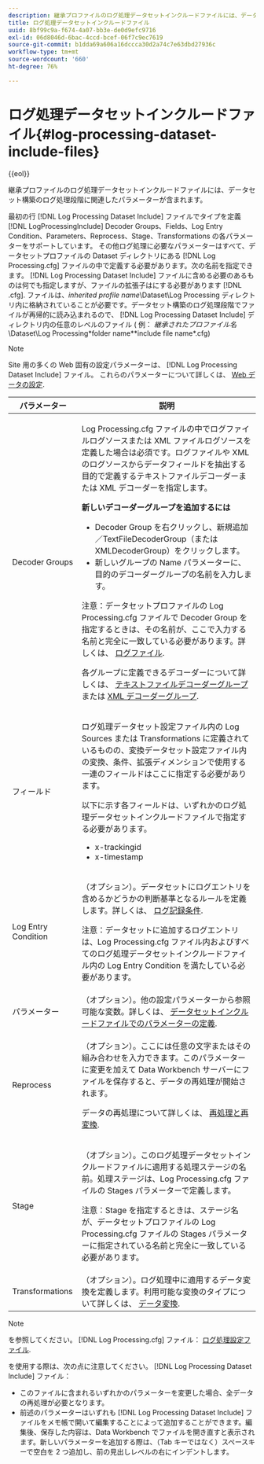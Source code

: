 ```yaml
---
description: 継承プロファイルのログ処理データセットインクルードファイルには、データセット構築のログ処理段階に関連したパラメーターが含まれます。
title: ログ処理データセットインクルードファイル
uuid: 8bf99c9a-f674-4a07-bb3e-de0d9efc9716
exl-id: 06d8046d-6bac-4ccd-bcef-06f7c9ec7619
source-git-commit: b1dda69a606a16dccca30d2a74c7e63dbd27936c
workflow-type: tm+mt
source-wordcount: '660'
ht-degree: 76%

---
```


# ログ処理データセットインクルードファイル{#log-processing-dataset-include-files}

{{eol}}

継承プロファイルのログ処理データセットインクルードファイルには、データセット構築のログ処理段階に関連したパラメーターが含まれます。

最初の行 [!DNL Log Processing Dataset Include] ファイルでタイプを定義 [!DNL LogProcessingInclude] Decoder Groups、Fields、Log Entry Condition、Parameters、Reprocess、Stage、Transformations の各パラメーターをサポートしています。 その他ログ処理に必要なパラメーターはすべて、データセットプロファイルの Dataset ディレクトリにある [!DNL Log Processing.cfg] ファイルの中で定義する必要があります。次の名前を指定できます。 [!DNL Log Processing Dataset Include] ファイルに含める必要のあるものは何でも指定しますが、ファイルの拡張子はにする必要があります [!DNL .cfg]. ファイルは、*inherited profile name*\Dataset\Log Processing ディレクトリ内に格納されていることが必要です。データセット構築のログ処理段階でファイルが再帰的に読み込まれるので、 [!DNL Log Processing Dataset Include] ディレクトリ内の任意のレベルのファイル ( 例： *継承されたプロファイル名*\Dataset\Log Processing\*folder name*\*include file name*.cfg)

>[!NOTE]
>
>Site 用の多くの Web 固有の設定パラメーターは、 [!DNL Log Processing Dataset Include] ファイル。 これらのパラメーターについて詳しくは、 [Web データの設定](../../../../../home/c-dataset-const-proc/c-config-web-data/c-config-web-data.md#concept-9a306b65483a484bb3f6f3c1d7e77519).

<table id="table_E2112652CCD443E889A529EEDC4ADF1C"> 
 <thead> 
  <tr> 
   <th colname="col1" class="entry"> パラメーター </th> 
   <th colname="col2" class="entry"> 説明 </th> 
  </tr> 
 </thead>
 <tbody> 
  <tr> 
   <td colname="col1"> Decoder Groups </td> 
   <td colname="col2"> <p><span class="filepath">Log Processing.cfg</span> ファイルの中でログファイルログソースまたは XML ファイルログソースを定義した場合は必須です。ログファイルや XML のログソースからデータフィールドを抽出する目的で定義するテキストファイルデコーダーまたは XML デコーダーを指定します。 </p> <p> <b>新しいデコーダーグループを追加するには</b> 
     <ul id="ul_54087499003C48C8B0AD9660A2F46EA9"> 
      <li id="li_E361861E61D246DDB3964C97CC5187E9"> <span class="uicontrol">Decoder Group</span> を右クリックし、<span class="uicontrol">新規追加</span>／<span class="uicontrol">TextFileDecoderGroup</span>（または <span class="uicontrol">XMLDecoderGroup</span>）をクリックします。 </li> 
      <li id="li_B2D61A0763AD4FEDB619BF9550EF4602"> 新しいグループの Name パラメーターに、目的のデコーダーグループの名前を入力します。 </li> 
     </ul> </p> <p> <p>注意：データセットプロファイルの <span class="filepath">Log Processing.cfg</span> ファイルで Decoder Group を指定するときは、その名前が、ここで入力する名前と完全に一致している必要があります。詳しくは、 <a href="../../../../../home/c-dataset-const-proc/c-log-proc-config-file/c-log-sources.md#concept-3d4fb817c057447d90f166b1183b461e"> ログファイル</a>. </p> </p> <p> 各グループに定義できるデコーダーについて詳しくは、 <a href="../../../../../home/c-dataset-const-proc/c-dataset-inc-files/c-types-dataset-inc-files/c-log-proc-dataset-inc-files/c-text-file-dec-groups.md#concept-0db34988e17c41bfb1797f1d8e78aabd"> テキストファイルデコーダーグループ</a> または <a href="../../../../../home/c-dataset-const-proc/c-dataset-inc-files/c-types-dataset-inc-files/c-log-proc-dataset-inc-files/c-xml-dec-grps.md#concept-5eda5ab253724674832f6951e2a0d1c3"> XML デコーダーグループ</a>. </p> </td> 
  </tr> 
  <tr> 
   <td colname="col1"> フィールド </td> 
   <td colname="col2"> <p><span class="wintitle">ログ処理データセット設定</span>ファイル内の <span class="wintitle">Log Sources</span> または <span class="wintitle">Transformations</span> に定義されているものの、<span class="wintitle">変換データセット設定</span>ファイル内の変換、条件、拡張ディメンションで使用する一連のフィールドはここに指定する必要があります。 </p> <p> 以下に示す各フィールドは、いずれかの<span class="wintitle">ログ処理データセットインクルード</span>ファイルで指定する必要があります。 
     <ul id="ul_D1BB18A80D874C0B9B54DA361698EB30"> 
      <li id="li_7E8B5B697BDA408DBE10D9A63AF295AC"> x-trackingid </li> 
      <li id="li_F5DEE90A596A4A1C86AF874653C4048C"> x-timestamp </li> 
     </ul> </p> </td> 
  </tr> 
  <tr> 
   <td colname="col1"> Log Entry Condition </td> 
   <td colname="col2"> <p>（オプション）。データセットにログエントリを含めるかどうかの判断基準となるルールを定義します。詳しくは、 <a href="../../../../../home/c-dataset-const-proc/c-log-proc-config-file/c-info-log-proc-param.md#concept-ecaff95cee4e40bc90f81e099c5fc934"> ログ記録条件</a>. </p> <p> <p>注意：データセットに追加するログエントリは、<span class="wintitle">Log Processing.cfg</span> ファイル内およびすべての<span class="filepath">ログ処理データセットインクルード</span>ファイル内の <span class="wintitle">Log Entry Condition</span> を満たしている必要があります。 </p> </p> </td> 
  </tr> 
  <tr> 
   <td colname="col1"> パラメーター </td> 
   <td colname="col2"> （オプション）。他の設定パラメーターから参照可能な変数。詳しくは、 <a href="../../../../../home/c-dataset-const-proc/c-dataset-inc-files/c-def-param-dataset-inc-files/c-def-param-dataset-inc-files.md#concept-5ad06acc8dc44bf2a99643fafdd56b50"> データセットインクルードファイルでのパラメーターの定義</a>. </td> 
  </tr> 
  <tr> 
   <td colname="col1"> Reprocess </td> 
   <td colname="col2"> <p>（オプション）。ここには任意の文字またはその組み合わせを入力できます。このパラメーターに変更を加えて Data Workbench サーバーにファイルを保存すると、データの再処理が開始されます。 </p> <p> データの再処理について詳しくは、 <a href="../../../../../home/c-dataset-const-proc/c-reproc-retrans/c-unst-reproc-retrans.md"> 再処理と再変換</a>. </p> </td> 
  </tr> 
  <tr> 
   <td colname="col1"> Stage </td> 
   <td colname="col2"> <p>（オプション）。この<span class="wintitle">ログ処理データセットインクルード</span>ファイルに適用する処理ステージの名前。処理ステージは、<span class="filepath">Log Processing.cfg</span> ファイルの Stages パラメーターで定義します。 </p> <p> <p>注意：Stage を指定するときは、ステージ名が、データセットプロファイルの <span class="filepath">Log Processing.cfg</span> ファイルの Stages パラメーターに指定されている名前と完全に一致している必要があります。 </p> </p> </td> 
  </tr> 
  <tr> 
   <td colname="col1"> Transformations </td> 
   <td colname="col2"> （オプション）。ログ処理中に適用するデータ変換を定義します。利用可能な変換のタイプについて詳しくは、 <a href="../../../../../home/c-dataset-const-proc/c-data-trans/c-abt-transf.md"> データ変換</a>. </td> 
  </tr> 
 </tbody> 
</table>

>[!NOTE]
>
>を参照してください。 [!DNL Log Processing.cfg] ファイル： [ログ処理設定ファイル](../../../../../home/c-dataset-const-proc/c-log-proc-config-file/c-abt-log-proc-config-file.md).

を使用する際は、次の点に注意してください。 [!DNL Log Processing Dataset Include] ファイル：

* このファイルに含まれるいずれかのパラメーターを変更した場合、全データの再処理が必要となります。
* 前述のパラメーターはいずれも [!DNL Log Processing Dataset Include] ファイルをメモ帳で開いて編集することによって追加することができます。編集後、保存した内容は、Data Workbench でファイルを開き直すと表示されます。新しいパラメーターを追加する際は、（Tab キーではなく）スペースキーで空白を 2 つ追加し、前の見出しレベルの右にインデントします。
